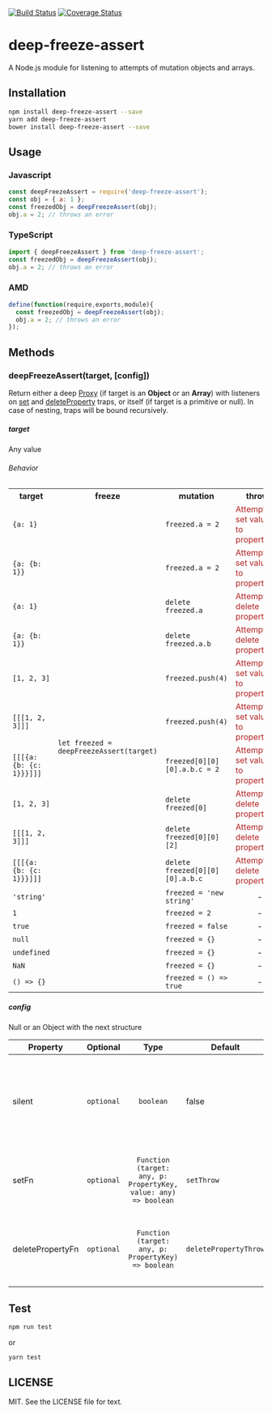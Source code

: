 [![Build Status](https://travis-ci.org/abproject/deep-freeze-assert.svg?branch=master)](https://travis-ci.org/abproject/deep-freeze-assert) [![Coverage Status](https://coveralls.io/repos/github/abproject/deep-freeze-assert/badge.svg?branch=master)](https://coveralls.io/github/abproject/deep-freeze-assert?branch=master)
# deep-freeze-assert

A Node.js module for listening to attempts of mutation objects and arrays.

## Installation 
```sh
npm install deep-freeze-assert --save
yarn add deep-freeze-assert
bower install deep-freeze-assert --save
```
## Usage
### Javascript
```javascript
const deepFreezeAssert = require('deep-freeze-assert');
const obj = { a: 1 };
const freezedObj = deepFreezeAssert(obj);
obj.a = 2; // throws an error 
```
### TypeScript
```typescript
import { deepFreezeAssert } from 'deep-freeze-assert';
const freezedObj = deepFreezeAssert(obj);
obj.a = 2; // throws an error 
```
### AMD
```javascript
define(function(require,exports,module){
  const freezedObj = deepFreezeAssert(obj);
  obj.a = 2; // throws an error 
});
```
## Methods
### deepFreezeAssert(target, [config])

Return either a deep [Proxy](https://developer.mozilla.org/en-US/docs/Web/JavaScript/Reference/Global_Objects/Proxy) (if target is an **Object** or an **Array**) with listeners on [set](https://developer.mozilla.org/en-US/docs/Web/JavaScript/Reference/Global_Objects/Proxy/handler/set) and [deleteProperty](https://developer.mozilla.org/en-US/docs/Web/JavaScript/Reference/Global_Objects/Proxy/handler/deleteProperty) traps, or itself (if target is a primitive or null).
In case of nesting, traps will be bound recursively.
##### target
Any value
###### Behavior
<table>
  <tr>
    <th>target</th>
    <th>freeze</th>
    <th>mutation</th>
    <th>throws</th>
  </tr>
  <tr>
    <td><code>{a: 1}</code></td>
    <td rowspan="18"><code>let freezed = deepFreezeAssert(target)</code></td>
    <td><code>freezed.a = 2</code></td>
    <td><div style="color:#B22222;">Attempt to set value=2 to property='a'</div></td>
  </tr>
  <tr>
    <td><code>{a: {b: 1}}</code></td>
    <td><code>freezed.a = 2</code></td>
    <td><div style="color:#B22222;">Attempt to set value=2 to property='b'</div></td>
  </tr>
  <tr>
    <td><code>{a: 1}</code></td>
    <td><code>delete freezed.a</code></td>
    <td><div style="color:#B22222;">Attempt to delete property 'a'</div></td>
  </tr>
  <tr>
    <td><code>{a: {b: 1}}</code></td>
    <td><code>delete freezed.a.b</code></td>
    <td><div style="color:#B22222;">Attempt to delete property 'b'</div></td>
  </tr>
  <tr>
    <td><code>[1, 2, 3]</code></td>
    <td><code>freezed.push(4)</code></td>
    <td><div style="color:#B22222;">Attempt to set value=4 to property='3'</div></td>
  </tr>
  <tr>
    <td><code>[[[1, 2, 3]]]</code></td>
    <td><code>freezed.push(4)</code></td>
    <td><div style="color:#B22222;">Attempt to set value=4 to property='3'</div></td>
  </tr>
  <tr>
    <td><code>[[[{a: {b: {c: 1}}}]]]</code></td>
    <td><code>freezed[0][0][0].a.b.c = 2</code></td>
    <td><div style="color:#B22222;">Attempt to set value=2 to property='c'</div></td>
  </tr>
  <tr>
    <td><code>[1, 2, 3]</code></td>
    <td><code>delete freezed[0]</code></td>
    <td><div style="color:#B22222;">Attempt to delete property '0'</div></td>
  </tr>
  <tr>
    <td><code>[[[1, 2, 3]]]</code></td>
    <td><code>delete freezed[0][0][2]</code></td>
    <td><div style="color:#B22222;">Attempt to delete property '2'</div></td>
  </tr>
  <tr>
    <td><code>[[[{a: {b: {c: 1}}}]]]</code></td>
    <td><code>delete freezed[0][0][0].a.b.c</code></td>
    <td><div style="color:#B22222;">Attempt to delete property 'c'</div></td>
  </tr>
  <tr>
    <td><code>'string'</code></td>
    <td><code>freezed = 'new string'</code></td>
    <td align="center">-</td>
  </tr>
  <tr>
    <td><code>1</code></td>
    <td><code>freezed = 2</code></td>
    <td align="center">-</td>
  </tr>
  <tr>
    <td><code>true</code></td>
    <td><code>freezed = false</code></td>
    <td align="center">-</td>
  </tr>
  <tr>
    <td><code>null</code></td>
    <td><code>freezed = {}</code></td>
    <td align="center">-</td>
  </tr>
  <tr>
    <td><code>undefined</code></td>
    <td><code>freezed = {}</code></td>
    <td align="center">-</td>
  </tr>
  <tr>
    <td><code>NaN</code></td>
    <td><code>freezed = {}</code></td>
    <td align="center">-</td>
  </tr>
  <tr>
    <td><code>() => {}</code></td>
    <td><code>freezed = () => true</code></td>
    <td align="center">-</td>
  </tr>
</table>

##### config
Null or an Object with the next structure

| Property | Optional | Type | Default | Description |
|---|:---:|:---:|---|---|
|silent|`optional`|`boolean`|false|`false` - in case of mutation throws an error <br> `true` - in case of mutation writes warning to log|
|setFn|`optional`|`Function`<br>`(target: any, p: PropertyKey, value: any) => boolean`|`setThrow`|Function which will be called in case of [set](https://developer.mozilla.org/en-US/docs/Web/JavaScript/Reference/Global_Objects/Proxy/handler/set) mutation, must return boolean|
|deletePropertyFn|`optional`|`Function`<br>`(target: any, p: PropertyKey) => boolean`|`deletePropertyThrow`|Function which will be called in case of [deleteProperty](https://developer.mozilla.org/en-US/docs/Web/JavaScript/Reference/Global_Objects/Proxy/handler/deleteProperty) mutation, must return boolean|

## Test 
```sh
npm run test
```
or
```sh
yarn test
```
## LICENSE
MIT. See the LICENSE file for text.